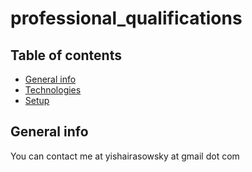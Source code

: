 # professional_qualifications

## Table of contents
* [General info](#general-info)
* [Technologies](#technologies)
* [Setup](#setup)

## General info
You can contact me at yishairasowsky at gmail dot com
	
